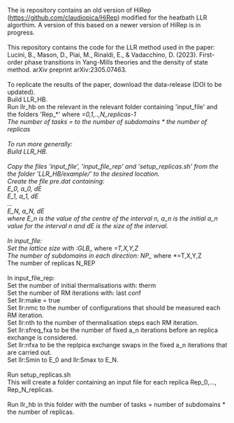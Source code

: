 The is repository contains an old version of HiRep (https://github.com/claudiopica/HiRep) modified for the heatbath LLR algorthim.
A version of this based on a newer version of HiRep is in progress. <br/>
<br/>
This repository contains the code for the LLR method used in the paper: Lucini, B., Mason, D., Piai, M., Rinaldi, E., & Vadacchino, D. (2023). First-order phase transitions in Yang-Mills theories and the density of state method. arXiv preprint arXiv:2305.07463. <br/>
<br/>
To replicate the results of the paper, download the data-release (DOI to be updated). <br/>
Build LLR_HB. <br/>
Run llr_hb on the relevant in the relevant folder containing 'input_file' and the folders 'Rep_*' where *=0,1,..,N_replicas-1 <br/>
The number of tasks = to the number of subdomains * the number of replicas <br/>
<br/>
To run more generally: <br/>
Build LLR_HB. <br/>
<br/>
Copy the files 'input_file', 'input_file_rep' and 'setup_replicas.sh' from the the folder 'LLR_HB/example/' to the desired location. <br/>
Create the file pre.dat containing: <br/>
E_0, a_0, dE <br/>
E_1, a_1, dE <br/>
... <br/>
E_N, a_N, dE <br/>
where E_n is the value of the centre of the interval n, a_n is the initial a_n value for the interval n and dE is the size of the interval.  <br/>
<br/>
In input_file:  <br/>
Set the lattice size with :GLB_* where *=T,X,Y,Z <br/>
The number of subdomains in each direction: NP_* where *=T,X,Y,Z <br/>
The number of replicas N_REP <br/>
 <br/>
In input_file_rep: <br/>
Set the number of initial thermalisations with: therm  <br/>
Set the number of RM iterations with: last conf <br/>
Set llr:make = true <br/>
Set llr:nmc to the number of configurations that should be measured each RM iteration. <br/>
Set llr:nth to the number of thermalisation steps each RM iteration. <br/>
Set llr:sfreq_fxa to be the number of fixed a_n iterations before an replica exchange is considered. <br/>
Set llr:nfxa to be the replpica exchange swaps in the fixed a_n iterations that are carried out. <br/>
Set llr:Smin to E_0 and llr:Smax to E_N. <br/>
<br/>
Run setup_replicas.sh <br/>
This will create a folder containing an input file for each replica Rep_0,..., Rep_N_replicas. <br/>
<br/>
Run llr_hb in this folder with the number of tasks = number of subdomains * the number of replicas. <br/>
